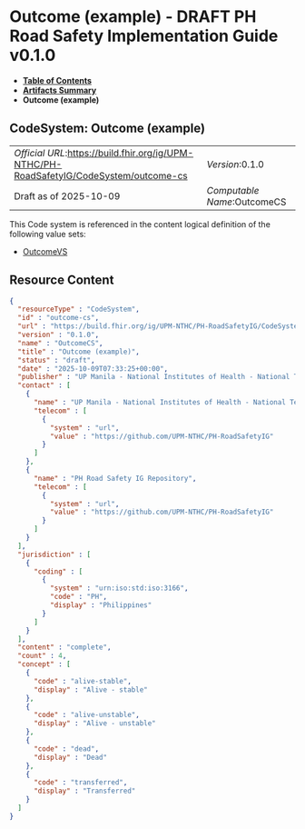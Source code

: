 # Outcome (example) - DRAFT PH Road Safety Implementation Guide v0.1.0

* [**Table of Contents**](toc.md)
* [**Artifacts Summary**](artifacts.md)
* **Outcome (example)**

## CodeSystem: Outcome (example) 

| | |
| :--- | :--- |
| *Official URL*:https://build.fhir.org/ig/UPM-NTHC/PH-RoadSafetyIG/CodeSystem/outcome-cs | *Version*:0.1.0 |
| Draft as of 2025-10-09 | *Computable Name*:OutcomeCS |

 This Code system is referenced in the content logical definition of the following value sets: 

* [OutcomeVS](ValueSet-outcome-vs.md)



## Resource Content

```json
{
  "resourceType" : "CodeSystem",
  "id" : "outcome-cs",
  "url" : "https://build.fhir.org/ig/UPM-NTHC/PH-RoadSafetyIG/CodeSystem/outcome-cs",
  "version" : "0.1.0",
  "name" : "OutcomeCS",
  "title" : "Outcome (example)",
  "status" : "draft",
  "date" : "2025-10-09T07:33:25+00:00",
  "publisher" : "UP Manila - National Institutes of Health - National Telehealth Center",
  "contact" : [
    {
      "name" : "UP Manila - National Institutes of Health - National Telehealth Center",
      "telecom" : [
        {
          "system" : "url",
          "value" : "https://github.com/UPM-NTHC/PH-RoadSafetyIG"
        }
      ]
    },
    {
      "name" : "PH Road Safety IG Repository",
      "telecom" : [
        {
          "system" : "url",
          "value" : "https://github.com/UPM-NTHC/PH-RoadSafetyIG"
        }
      ]
    }
  ],
  "jurisdiction" : [
    {
      "coding" : [
        {
          "system" : "urn:iso:std:iso:3166",
          "code" : "PH",
          "display" : "Philippines"
        }
      ]
    }
  ],
  "content" : "complete",
  "count" : 4,
  "concept" : [
    {
      "code" : "alive-stable",
      "display" : "Alive - stable"
    },
    {
      "code" : "alive-unstable",
      "display" : "Alive - unstable"
    },
    {
      "code" : "dead",
      "display" : "Dead"
    },
    {
      "code" : "transferred",
      "display" : "Transferred"
    }
  ]
}

```
